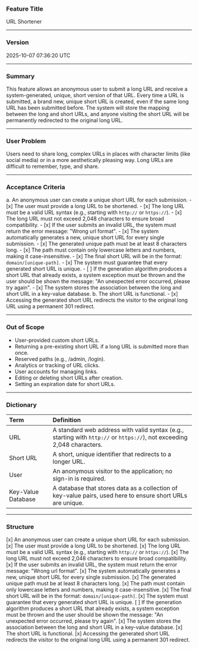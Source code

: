### **Feature Title**
URL Shortener
***
### **Version**
2025-10-07 07:36:20 UTC
***
### **Summary**
This feature allows an anonymous user to submit a long URL and receive a system-generated, unique, short version of that URL. Every time a URL is submitted, a brand new, unique short URL is created, even if the same long URL has been submitted before. The system will store the mapping between the long and short URLs, and anyone visiting the short URL will be permanently redirected to the original long URL.
***
### **User Problem**
Users need to share long, complex URLs in places with character limits (like social media) or in a more aesthetically pleasing way. Long URLs are difficult to remember, type, and share.
***
### **Acceptance Criteria**
a. An anonymous user can create a unique short URL for each submission.
    - [x] The user must provide a long URL to be shortened.
        - [x] The long URL must be a valid URL syntax (e.g., starting with `http://` or `https://`).
        - [x] The long URL must not exceed 2,048 characters to ensure broad compatibility.
        - [x] If the user submits an invalid URL, the system must return the error message: "Wrong url format".
    - [x] The system automatically generates a new, unique short URL for every single submission.
        - [x] The generated unique path must be at least 8 characters long.
        - [x] The path must contain only lowercase letters and numbers, making it case-insensitive.
        - [x] The final short URL will be in the format: `domain/[unique-path]`.
    - [x] The system must guarantee that every generated short URL is unique.
        - [ ] If the generation algorithm produces a short URL that already exists, a system exception must be thrown and the user should be shown the message: "An unexpected error occurred, please try again".
    - [x] The system stores the association between the long and short URL in a key-value database.
b. The short URL is functional.
    - [x] Accessing the generated short URL redirects the visitor to the original long URL using a permanent 301 redirect.
***
### **Out of Scope**
*   User-provided custom short URLs.
*   Returning a pre-existing short URL if a long URL is submitted more than once.
*   Reserved paths (e.g., /admin, /login).
*   Analytics or tracking of URL clicks.
*   User accounts for managing links.
*   Editing or deleting short URLs after creation.
*   Setting an expiration date for short URLs.
***
### **Dictionary**
| Term | Definition |
| :--- | :--- |
| URL | A standard web address with valid syntax (e.g., starting with `http://` or `https://`), not exceeding 2,048 characters. |
| Short URL | A short, unique identifier that redirects to a longer URL. |
| User | An anonymous visitor to the application; no sign-in is required. |
| Key-Value Database | A database that stores data as a collection of key-value pairs, used here to ensure short URLs are unique. |
***
### **Structure**
[x] An anonymous user can create a unique short URL for each submission.
[x] The user must provide a long URL to be shortened.
[x] The long URL must be a valid URL syntax (e.g., starting with `http://` or `https://`).
[x] The long URL must not exceed 2,048 characters to ensure broad compatibility.
[x] If the user submits an invalid URL, the system must return the error message: "Wrong url format".
[x] The system automatically generates a new, unique short URL for every single submission.
[x] The generated unique path must be at least 8 characters long.
[x] The path must contain only lowercase letters and numbers, making it case-insensitive.
[x] The final short URL will be in the format: `domain/[unique-path]`.
[x] The system must guarantee that every generated short URL is unique.
[ ] If the generation algorithm produces a short URL that already exists, a system exception must be thrown and the user should be shown the message: "An unexpected error occurred, please try again".
[x] The system stores the association between the long and short URL in a key-value database.
[x] The short URL is functional.
[x] Accessing the generated short URL redirects the visitor to the original long URL using a permanent 301 redirect.
